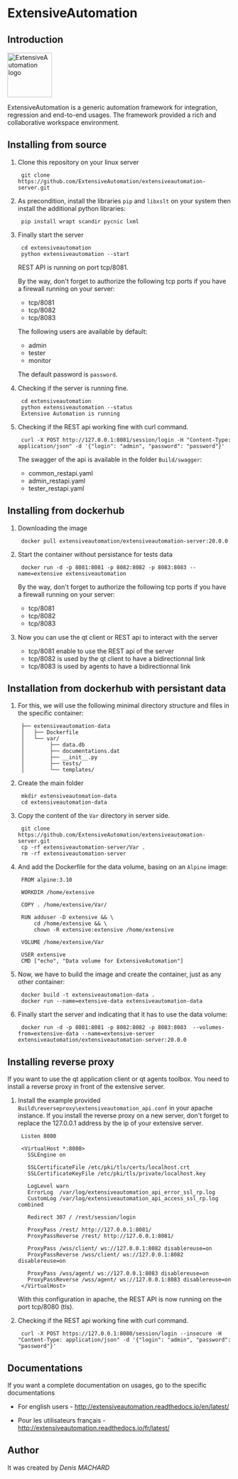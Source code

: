 ExtensiveAutomation
===================

Introduction
------------

<a href="https://www.extensiveautomation.org/" target="_blank"><img width="100" src="https://www.extensiveautomation.org/img/logo_extensive_testing.png" alt="ExtensiveAutomation logo"></a>

ExtensiveAutomation is a generic automation framework for integration, regression and end-to-end usages. The framework provided a rich and collaborative workspace environment.

Installing from source
----------------------

1. Clone this repository on your linux server

        git clone https://github.com/ExtensiveAutomation/extensiveautomation-server.git
 
2. As precondition, install the libraries `pip` and `libxslt` on your system then install the additional python libraries: 
    
        pip install wrapt scandir pycnic lxml
        
3. Finally start the server

        cd extensiveautomation
        python extensiveautomation --start

   REST API is running on port tcp/8081. 
   
   By the way, don't forget to authorize the following tcp ports if you have a firewall running on your server:
    - tcp/8081
    - tcp/8082
    - tcp/8083
    
   The following users are available by default:
    - admin
    - tester
    - monitor
    
   The default password is `password`.
   
4. Checking if the server is running fine.

        cd extensiveautomation
        python extensiveautomation --status
        Extensive Automation is running
        
5. Checking if the REST api working fine with curl command.

        curl -X POST http://127.0.0.1:8081/session/login -H "Content-Type: application/json" -d '{"login": "admin", "password": "password"}'
    
    The swagger of the api is available in the folder `Build/swagger`:
     - common_restapi.yaml
     - admin_restapi.yaml
     - tester_restapi.yaml

Installing from dockerhub
-----------------------------

1. Downloading the image

        docker pull extensiveautomation/extensiveautomation-server:20.0.0

2. Start the container without persistance for tests data

        docker run -d -p 8081:8081 -p 8082:8082 -p 8083:8083 --name=extensive extensiveautomation
   
   By the way, don't forget to authorize the following tcp ports 
   if you have a firewall running on your server:
    - tcp/8081
    - tcp/8082
    - tcp/8083
    
3. Now you can use the qt client or REST api to interact with the server   
   - tcp/8081 enable to use the REST api of the server
   - tcp/8082 is used by the qt client to have a bidirectionnal link
   - tcp/8083 is used by agents to have a bidirectionnal link
   
Installation from dockerhub with persistant data
------------------------------------------------

1. For this, we will use the following minimal directory structure and files in the specific container:

        ├── extensiveautomation-data
        │   ├── Dockerfile
        │   └── var/
        │        ├── data.db
        │        ├── documentations.dat
        │        ├── __init__.py
        │        ├── tests/
        │        └── templates/

2. Create the main folder 

        mkdir extensiveautomation-data
        cd extensiveautomation-data

3. Copy the content of the `Var` directory in server side.

        git clone https://github.com/ExtensiveAutomation/extensiveautomation-server.git
        cp -rf extensiveautomation-server/Var .
        rm -rf extensiveautomation-server
    
4. And add the Dockerfile for the data volume, basing on an `Alpine` image:

        FROM alpine:3.10
        
        WORKDIR /home/extensive
        
        COPY . /home/extensive/Var/
        
        RUN adduser -D extensive && \
            cd /home/extensive && \
            chown -R extensive:extensive /home/extensive
        
        VOLUME /home/extensive/Var
        
        USER extensive
        CMD ["echo", "Data volume for ExtensiveAutomation"]

5. Now, we have to build the image and create the container, just as any other container:

        docker build -t extensiveautomation-data .
        docker run --name=extensive-data extensiveautomation-data

6. Finally start the server and indicating that it has to use the data volume:

        docker run -d -p 8081:8081 -p 8082:8082 -p 8083:8083  --volumes-from=extensive-data --name=extensive-server extensiveautomation/extensiveautomation-server:20.0.0
  
Installing reverse proxy
----------------------

If you want to use the qt application client or qt agents toolbox. You need to install a reverse proxy in front of the extensive server.

1. Install the example provided `Build\reverseproxy\extensiveautomation_api.conf` in your apache instance. If you install the reverse proxy on a new server, don't forget to replace the 127.0.0.1 address by the ip of your extensive server.

        Listen 8080

        <VirtualHost *:8080>
          SSLEngine on

          SSLCertificateFile /etc/pki/tls/certs/localhost.crt
          SSLCertificateKeyFile /etc/pki/tls/private/localhost.key

          LogLevel warn
          ErrorLog  /var/log/extensiveautomation_api_error_ssl_rp.log
          CustomLog /var/log/extensiveautomation_api_access_ssl_rp.log combined

          Redirect 307 / /rest/session/login

          ProxyPass /rest/ http://127.0.0.1:8081/
          ProxyPassReverse /rest/ http://127.0.0.1:8081/
          
          ProxyPass /wss/client/ ws://127.0.0.1:8082 disablereuse=on
          ProxyPassReverse /wss/client/ ws://127.0.0.1:8082 disablereuse=on

          ProxyPass /wss/agent/ ws://127.0.0.1:8083 disablereuse=on
          ProxyPassReverse /wss/agent/ ws://127.0.0.1:8083 disablereuse=on
        </VirtualHost>


    With this configuration in apache, the REST API is now running on the port tcp/8080 (tls).

2. Checking if the REST api working fine with curl command.

        curl -X POST https://127.0.0.1:8080/session/login --insecure -H "Content-Type: application/json" -d '{"login": "admin", "password": "password"}'

Documentations
--------------

If you want a complete documentation on usages, go to the specific documentations

 - For english users - http://extensiveautomation.readthedocs.io/en/latest/

 - Pour les utilisateurs français - http://extensiveautomation.readthedocs.io/fr/latest/
 
     
Author
-------

It was created by *Denis MACHARD*
 